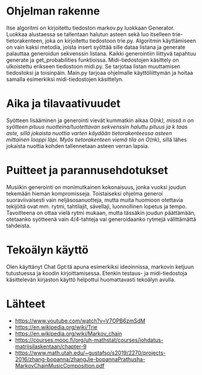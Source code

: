 # Ohjelman rakenne #
Itse algoritmi on kirjoitettu tiedoston markov.py luokkaan Generator. Luokkaa alustaessa se tallentaan halutun asteen sekä luo itselleen trie-tietorakenteen, joka on kirjoitettu tiedostoon trie.py. Algoritmin käyttämiseen on vain kaksi metodia, joista insert syöttää sille dataa listana ja generate palauttaa generoidun sekvenssin listana. Kaikki generointiin liittyvä tapahtuu generate ja get_probabilities funktioissa. Midi-tiedostojen käsittely on ulkoistettu erikseen tiedostoon midi.py. Se tarjotaa listan muuttamisen tiedostoksi ja toisinpäin. Main.py tarjoaa ohjelmalle käyttöliittymän ja hoitaa samalla esimerkiksi midi-tiedostojen käsittelyn.

# Aika ja tilavaativuudet #
Syötteen lisääminen ja generointi vievät kummatkin aikaa O(n*k), missä n on syötteen pituus nuotteina/tuotettavan sekvenssin haluttu pituus ja k taas aste, sillä jokaista nuottia varten käydään tietorakenteessa asteen mittainen looppi läpi. Myös tietorakenteen viemä tila on O(n*k), sillä lähes jokaista nuottia kohden tallennetaan asteen verran lapsia.

# Puitteet ja parannusehdotukset #
Musiikin generointi on monimutkainen kokonaisuus, jonka vuoksi joudun tekemään hieman kompromisseja. Toistaiseksi ohjelma generoi suoraviivaisesti vain neljäsosanuotteja, mutta muita huomioon otettavia tekijöitä ovat mm. rytmi, tahtilajit, sävellaji, luonnollinen lopetus ja tempo. Tavoitteena on ottaa vielä rytmi mukaan, mutta tässäkin joudun päättämään, otetaanko syötteenä vain 4/4-tahteja vai generoidaanko rytmejä välittämättä tahdeista. 

# Tekoälyn käyttö #
Olen käyttänyt Chat Gpt:tä apuna esimerkiksi ideoinnissa, markovin ketjuun tutustuessa ja koodin kirjoittamisessa. Etenkin testaus- ja midi-tiedostoja käsittelevän kirjaston käyttö helpottui huomattavasti tekoälyn avulla. 

# Lähteet #
- https://www.youtube.com/watch?v=V7OPB6zmSdM
- https://en.wikipedia.org/wiki/Trie
- https://en.wikipedia.org/wiki/Markov_chain
- https://courses.mooc.fi/org/uh-mathstat/courses/johdatus-matriisilaskentaan/chapter-9
- https://www.math.utah.edu/~gustafso/s2019/2270/projects-2016/zhang-bopanna/zhangJie-bopannaPrathusha-MarkovChainMusicComposition.pdf